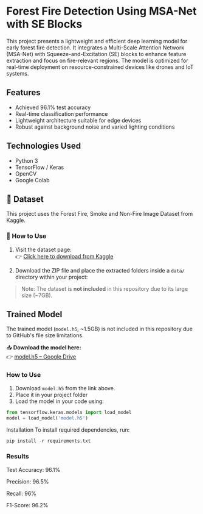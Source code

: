 #  Forest Fire Detection Using MSA-Net with SE Blocks

This project presents a lightweight and efficient deep learning model for early forest fire detection. It integrates a Multi-Scale Attention Network (MSA-Net) with Squeeze-and-Excitation (SE) blocks to enhance feature extraction and focus on fire-relevant regions. The model is optimized for real-time deployment on resource-constrained devices like drones and IoT systems.

## Features
- Achieved 96.1% test accuracy
- Real-time classification performance
- Lightweight architecture suitable for edge devices
- Robust against background noise and varied lighting conditions

## Technologies Used
- Python 3
- TensorFlow / Keras
- OpenCV
- Google Colab

## 📁 Dataset

This project uses the Forest Fire, Smoke and Non-Fire Image Dataset from Kaggle.

### 🔽 How to Use

1. Visit the dataset page:  
👉 [Click here to download from Kaggle](https://www.kaggle.com/datasets/amerzishminha/forest-fire-smoke-and-non-fire-image-dataset?resource=download)  

2. Download the ZIP file and place the extracted folders inside a `data/` directory within your project:

> Note: The dataset is **not included** in this repository due to its large size (~7GB).

## Trained Model

The trained model (`model.h5`, ~1.5GB) is not included in this repository due to GitHub's file size limitations.

📥 **Download the model here:**  
👉 [model.h5 – Google Drive](https://drive.google.com/file/d/1-U_XCgM0Ay_yztxzjdDrNJIOjLS_86tQ/view?usp=sharing)

###  How to Use

1. Download `model.h5` from the link above.
2. Place it in your project folder
3. Load the model in your code using:

```python
from tensorflow.keras.models import load_model
model = load_model('model.h5')
```
Installation
To install required dependencies, run:
```python
pip install -r requirements.txt
```
### Results
Test Accuracy: 96.1%

Precision: 96.5%

Recall: 96%

F1-Score: 96.2%
